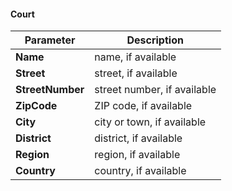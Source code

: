 #### Court
| Parameter | Description |
| ----------- | ----------- |
| **Name** | name, if available |
| **Street** | street, if available |
| **StreetNumber** | street number, if available |
| **ZipCode** | ZIP code, if available |
| **City** | city or town, if available |
| **District** | district, if available |
| **Region** | region, if available |
| **Country** | country, if available |